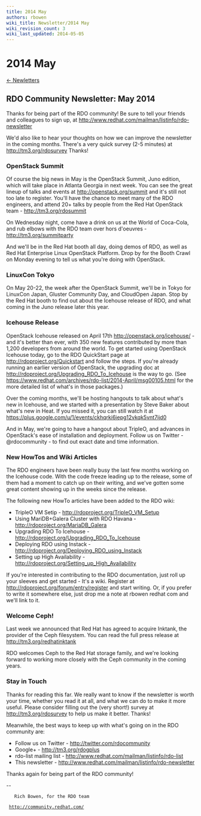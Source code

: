 ```yaml
---
title: 2014 May
authors: rbowen
wiki_title: Newsletter/2014 May
wiki_revision_count: 3
wiki_last_updated: 2014-05-05
---
```


# 2014 May

[← Newletters](/newsletter/)

## RDO Community Newsletter: May 2014

Thanks for being part of the RDO community! Be sure to tell your friends and colleagues to sign up, at <http://www.redhat.com/mailman/listinfo/rdo-newsletter>

We'd also like to hear your thoughts on how we can improve the newsletter in the coming months. There's a very quick survey (2-5 minutes) at <http://tm3.org/rdosurvey> Thanks!

### OpenStack Summit

Of course the big news in May is the OpenStack Summit, Juno edition, which will take place in Atlanta Georgia in next week. You can see the great lineup of talks and events at <http://openstack.org/summit> and it's still not too late to register. You'll have the chance to meet many of the RDO engineers, and attend 20+ talks by people from the Red Hat OpenStack team - <http://tm3.org/rdosummit>

On Wednesday night, come have a drink on us at the World of Coca-Cola, and rub elbows with the RDO team over hors d'oeuvres - <http://tm3.org/summitparty>

And we'll be in the Red Hat booth all day, doing demos of RDO, as well as Red Hat Enterprise Linux OpenStack Platform. Drop by for the Booth Crawl on Monday evening to tell us what you're doing with OpenStack.

### LinuxCon Tokyo

On May 20-22, the week after the OpenStack Summit, we'll be in Tokyo for LinuxCon Japan, Gluster Community Day, and CloudOpen Japan. Stop by the Red Hat booth to find out about the Icehouse release of RDO, and what coming in the Juno release later this year.

### Icehouse Release

OpenStack Icehouse released on April 17th <http://openstack.org/icehouse/> - and it's better than ever, with 350 new features contributed by more than 1,200 developers from around the world. To get started using OpenStack Icehouse today, go to the RDO QuickStart page at <http://rdoproject.org/Quickstart> and follow the steps. If you're already running an earlier version of OpenStack, the upgrading doc at <http://rdoproject.org/Upgrading_RDO_To_Icehouse> is the way to go. (See <https://www.redhat.com/archives/rdo-list/2014-April/msg00105.html> for the more detailed list of what's in those packages.)

Over the coming months, we'll be hosting hangouts to talk about what's new in Icehouse, and we started with a presentation by Steve Baker about what's new in Heat. If you missed it, you can still watch it at <https://plus.google.com/u/1/events/ckhqrki6iepg12vkqk5vnt7ijd0>

And in May, we're going to have a hangout about TripleO, and advances in OpenStack's ease of installation and deployment. Follow us on Twitter - @rdocommunity - to find out exact date and time information.

### New HowTos and Wiki Articles

The RDO engineers have been really busy the last few months working on the Icehouse code. With the code freeze leading up to the release, some of them had a moment to catch up on their writing, and we've gotten some great content showing up in the weeks since the release.

The following new HowTo articles have been added to the RDO wiki:

*   TripleO VM Setip - <http://rdoproject.org/TripleO_VM_Setup>
*   Using MariDB+Galera Cluster with RDO Havana - <http://rdoproject.org/MariaDB_Galera>
*   Upgrading RDO To Icehouse - <http://rdoproject.org/Upgrading_RDO_To_Icehouse>
*   Deploying RDO using Instack - <http://rdoproject.org/Deploying_RDO_using_Instack>
*   Setting up High Availability - <http://rdoproject.org/Setting_up_High_Availability>

If you're interested in contributing to the RDO documentation, just roll up your sleeves and get started - It's a wiki. Register at <http://rdoproject.org/forum/entry/register> and start writing. Or, if you prefer to write it somewhere else, just drop me a note at rbowen redhat com and we'll link to it.

### Welcome Ceph!

Last week we announced that Red Hat has agreed to acquire Inktank, the provider of the Ceph filesystem. You can read the full press release at <http://tm3.org/redhatinktank>

RDO welcomes Ceph to the Red Hat storage family, and we're looking forward to working more closely with the Ceph community in the coming years.

### Stay in Touch

Thanks for reading this far. We really want to know if the newsletter is worth your time, whether you read it at all, and what we can do to make it more useful. Please consider filling out the (very short!) survey at <http://tm3.org/rdosurvey> to help us make it better. Thanks!

Meanwhile, the best ways to keep up with what's going on in the RDO community are:

*   Follow us on Twitter - <http://twitter.com/rdocommunity>
*   Google+ - <http://tm3.org/rdogplus>
*   rdo-list mailing list - <http://www.redhat.com/mailman/listinfo/rdo-list>
*   This newsletter - <http://www.redhat.com/mailman/listinfo/rdo-newsletter>

Thanks again for being part of the RDO community!

--

       Rich Bowen, for the RDO team
` `[`http://community.redhat.com/`](http://community.redhat.com/)

